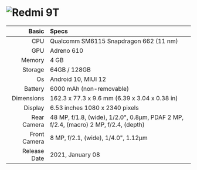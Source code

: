 
![Redmi 9T](https://fdn2.gsmarena.com/vv/pics/xiaomi/xiaomi-redmi-9-power-0.jpg "Redmi 9T")
=====================================================
Basic   | Specs
-------:|:-------------------------
CPU     | Qualcomm SM6115 Snapdragon 662 (11 nm)
GPU     | Adreno 610
Memory  | 4 GB
Storage | 64GB / 128GB
Os      | Android 10, MIUI 12
Battery | 6000 mAh (non-removable)
Dimensions | 162.3 x 77.3 x 9.6 mm (6.39 x 3.04 x 0.38 in)
Display |  6.53 inches 1080 x 2340 pixels
Rear Camera  | 48 MP, f/1.8, (wide), 1/2.0", 0.8µm, PDAF 2 MP, f/2.4, (macro) 2 MP, f/2.4, (depth)
Front Camera | 8 MP, f/2.1, (wide), 1/4.0", 1.12µm
Release Date | 2021, January 08


